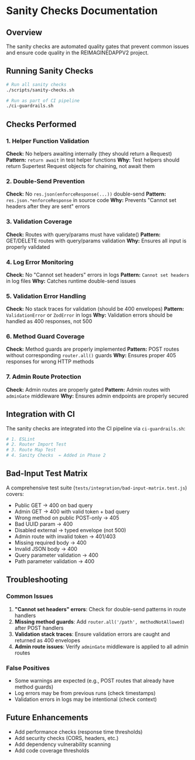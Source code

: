 # Sanity Checks Documentation

## Overview

The sanity checks are automated quality gates that prevent common issues and ensure code quality in the REIMAGINEDAPPV2 project.

## Running Sanity Checks

```bash
# Run all sanity checks
./scripts/sanity-checks.sh

# Run as part of CI pipeline
./ci-guardrails.sh
```

## Checks Performed

### 1. Helper Function Validation
**Check:** No helpers awaiting internally (they should return a Request)
**Pattern:** `return await` in test helper functions
**Why:** Test helpers should return Supertest Request objects for chaining, not await them

### 2. Double-Send Prevention
**Check:** No `res.json(enforceResponse(...))` double-send
**Pattern:** `res.json.*enforceResponse` in source code
**Why:** Prevents "Cannot set headers after they are sent" errors

### 3. Validation Coverage
**Check:** Routes with query/params must have validate()
**Pattern:** GET/DELETE routes with query/params validation
**Why:** Ensures all input is properly validated

### 4. Log Error Monitoring
**Check:** No "Cannot set headers" errors in logs
**Pattern:** `Cannot set headers` in log files
**Why:** Catches runtime double-send issues

### 5. Validation Error Handling
**Check:** No stack traces for validation (should be 400 envelopes)
**Pattern:** `ValidationError` or `ZodError` in logs
**Why:** Validation errors should be handled as 400 responses, not 500

### 6. Method Guard Coverage
**Check:** Method guards are properly implemented
**Pattern:** POST routes without corresponding `router.all()` guards
**Why:** Ensures proper 405 responses for wrong HTTP methods

### 7. Admin Route Protection
**Check:** Admin routes are properly gated
**Pattern:** Admin routes with `adminGate` middleware
**Why:** Ensures admin endpoints are properly secured

## Integration with CI

The sanity checks are integrated into the CI pipeline via `ci-guardrails.sh`:

```bash
# 1. ESLint
# 2. Router Import Test  
# 3. Route Map Test
# 4. Sanity Checks  ← Added in Phase 2
```

## Bad-Input Test Matrix

A comprehensive test suite (`tests/integration/bad-input-matrix.test.js`) covers:

- Public GET → 400 on bad query
- Admin GET → 400 with valid token + bad query  
- Wrong method on public POST-only → 405
- Bad UUID param → 400
- Disabled external → typed envelope (not 500)
- Admin route with invalid token → 401/403
- Missing required body → 400
- Invalid JSON body → 400
- Query parameter validation → 400
- Path parameter validation → 400

## Troubleshooting

### Common Issues

1. **"Cannot set headers" errors**: Check for double-send patterns in route handlers
2. **Missing method guards**: Add `router.all('/path', methodNotAllowed)` after POST handlers
3. **Validation stack traces**: Ensure validation errors are caught and returned as 400 envelopes
4. **Admin route issues**: Verify `adminGate` middleware is applied to all admin routes

### False Positives

- Some warnings are expected (e.g., POST routes that already have method guards)
- Log errors may be from previous runs (check timestamps)
- Validation errors in logs may be intentional (check context)

## Future Enhancements

- Add performance checks (response time thresholds)
- Add security checks (CORS, headers, etc.)
- Add dependency vulnerability scanning
- Add code coverage thresholds
